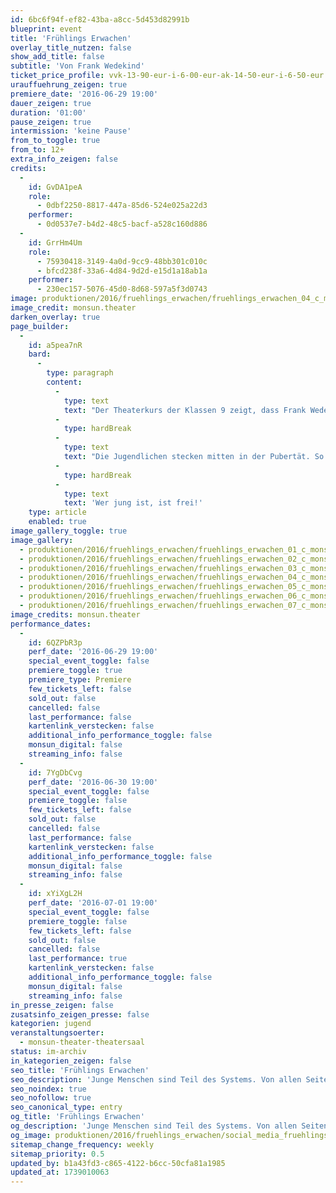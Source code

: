 ```yaml
---
id: 6bc6f94f-ef82-43ba-a8cc-5d453d82991b
blueprint: event
title: 'Frühlings Erwachen'
overlay_title_nutzen: false
show_add_title: false
subtitle: 'Von Frank Wedekind'
ticket_price_profile: vvk-13-90-eur-i-6-00-eur-ak-14-50-eur-i-6-50-eur
urauffuehrung_zeigen: true
premiere_date: '2016-06-29 19:00'
dauer_zeigen: true
duration: '01:00'
pause_zeigen: true
intermission: 'keine Pause'
from_to_toggle: true
from_to: 12+
extra_info_zeigen: false
credits:
  -
    id: GvDA1peA
    role:
      - 0dbf2250-8817-447a-85d6-524e025a22d3
    performer:
      - 0d0537e7-b4d2-48c5-bacf-a528c160d886
  -
    id: GrrHm4Um
    role:
      - 75930418-3149-4a0d-9cc9-48bb301c010c
      - bfcd238f-33a6-4d84-9d2d-e15d1a18ab1a
    performer:
      - 230ec157-5076-45d0-8d68-597a5f3d0743
image: produktionen/2016/fruehlings_erwachen/fruehlings_erwachen_04_c_monsun.theater.jpg
image_credit: monsun.theater
darken_overlay: true
page_builder:
  -
    id: a5pea7nR
    bard:
      -
        type: paragraph
        content:
          -
            type: text
            text: "Der Theaterkurs der Klassen 9 zeigt, dass Frank Wedekinds Erstlingsdrama „Frühlings Erwachen” immer noch brandaktuell ist. Junge Menschen sind Teil des Systems. Von allen Seiten wird einem zugeflüstert, dass das richtige Leben erst noch kommt. Die Zukunft in einer globalisierten Welt steht vor der Tür. Wendla, Melchior, Moritz und ihre Freunde durchleben die Hölle und das Paradies.\_"
          -
            type: hardBreak
          -
            type: text
            text: "Die Jugendlichen stecken mitten in der Pubertät. So vieles ist neu und aufregend, manches macht Angst und anderes scheint, als sei es nicht zu bewältigen. Das Leben als adrenalingeladene Achterbahnfahrt in einem Tempo, das jeden ausschließt, der nicht mitfährt. Liebe und Lust wechseln sich rasant mit Versagensangst und Schmerz ab.\_"
          -
            type: hardBreak
          -
            type: text
            text: 'Wer jung ist, ist frei!'
    type: article
    enabled: true
image_gallery_toggle: true
image_gallery:
  - produktionen/2016/fruehlings_erwachen/fruehlings_erwachen_01_c_monsun.theater.jpg
  - produktionen/2016/fruehlings_erwachen/fruehlings_erwachen_02_c_monsun.theater.jpg
  - produktionen/2016/fruehlings_erwachen/fruehlings_erwachen_03_c_monsun.theater.jpg
  - produktionen/2016/fruehlings_erwachen/fruehlings_erwachen_04_c_monsun.theater.jpg
  - produktionen/2016/fruehlings_erwachen/fruehlings_erwachen_05_c_monsun.theater.jpg
  - produktionen/2016/fruehlings_erwachen/fruehlings_erwachen_06_c_monsun.theater.jpg
  - produktionen/2016/fruehlings_erwachen/fruehlings_erwachen_07_c_monsun.theater.jpg
image_credits: monsun.theater
performance_dates:
  -
    id: 6QZPbR3p
    perf_date: '2016-06-29 19:00'
    special_event_toggle: false
    premiere_toggle: true
    premiere_type: Premiere
    few_tickets_left: false
    sold_out: false
    cancelled: false
    last_performance: false
    kartenlink_verstecken: false
    additional_info_performance_toggle: false
    monsun_digital: false
    streaming_info: false
  -
    id: 7YgDbCvg
    perf_date: '2016-06-30 19:00'
    special_event_toggle: false
    premiere_toggle: false
    few_tickets_left: false
    sold_out: false
    cancelled: false
    last_performance: false
    kartenlink_verstecken: false
    additional_info_performance_toggle: false
    monsun_digital: false
    streaming_info: false
  -
    id: xYiXgL2H
    perf_date: '2016-07-01 19:00'
    special_event_toggle: false
    premiere_toggle: false
    few_tickets_left: false
    sold_out: false
    cancelled: false
    last_performance: true
    kartenlink_verstecken: false
    additional_info_performance_toggle: false
    monsun_digital: false
    streaming_info: false
in_presse_zeigen: false
zusatsinfo_zeigen_presse: false
kategorien: jugend
veranstaltungsoerter:
  - monsun-theater-theatersaal
status: im-archiv
in_kategorien_zeigen: false
seo_title: 'Frühlings Erwachen'
seo_description: 'Junge Menschen sind Teil des Systems. Von allen Seiten wird einem zugeflüstert, dass das richtige Leben erst noch kommt. Die Zukunft steht vor der Tür.'
seo_noindex: true
seo_nofollow: true
seo_canonical_type: entry
og_title: 'Frühlings Erwachen'
og_description: 'Junge Menschen sind Teil des Systems. Von allen Seiten wird einem zugeflüstert, dass das richtige Leben erst noch kommt. Die Zukunft steht vor der Tür.'
og_image: produktionen/2016/fruehlings_erwachen/social_media_fruehlings_erwachen.jpg
sitemap_change_frequency: weekly
sitemap_priority: 0.5
updated_by: b1a43fd3-c865-4122-b6cc-50cfa81a1985
updated_at: 1739010063
---
```

